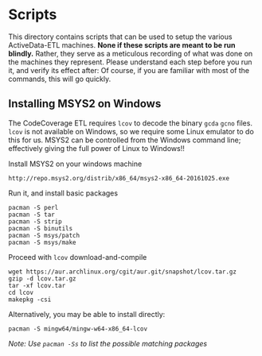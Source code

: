 
# Scripts

This directory contains scripts that can be used to setup the various ActiveData-ETL machines.  **None if these scripts are meant to be run blindly.** Rather, they serve as a meticulous recording of what was done on the machines they represent. Please understand each step before you run it, and verify its effect after: Of course, if you are familiar with most of the commands, this will go quickly.



## Installing MSYS2 on Windows

The CodeCoverage ETL requires `lcov` to decode the binary `gcda` `gcno` files. `lcov` is not available on Windows, so we require some Linux emulator to do this for us. MSYS2 can be controlled from the Windows command line; effectively giving the full power of Linux to Windows!! 


Install MSYS2 on your windows machine

	http://repo.msys2.org/distrib/x86_64/msys2-x86_64-20161025.exe

Run it, and install basic packages

	pacman -S perl
	pacman -S tar
	pacman -S strip
	pacman -S binutils
	pacman -S msys/patch
	pacman -S msys/make

Proceed with `lcov` download-and-compile 

	wget https://aur.archlinux.org/cgit/aur.git/snapshot/lcov.tar.gz
	gzip -d lcov.tar.gz
	tar -xf lcov.tar
	cd lcov
	makepkg -csi

Alternatively, you may be able to install directly:

	pacman -S mingw64/mingw-w64-x86_64-lcov 


*Note: Use `pacman -Ss` to list the possible matching packages*

